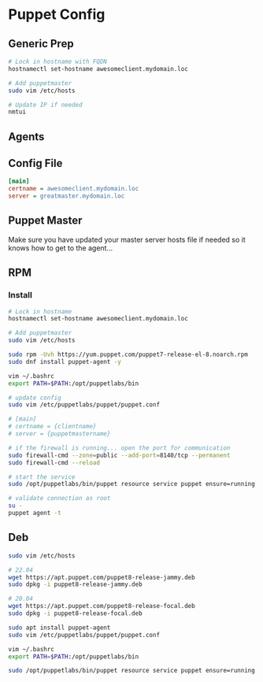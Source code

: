 # Puppet Config
## Generic Prep
```bash
# Lock in hostname with FQDN
hostnamectl set-hostname awesomeclient.mydomain.loc

# Add puppetmaster
sudo vim /etc/hosts

# Update IP if needed
nmtui
```

## Agents
## Config File
```ini
[main]
certname = awesomeclient.mydomain.loc
server = greatmaster.mydomain.loc
```

## Puppet Master
Make sure you have updated your master server hosts file if needed so it knows how to get to the agent...  

## RPM
### Install
```bash
# Lock in hostname
hostnamectl set-hostname awesomeclient.mydomain.loc

# Add puppetmaster
sudo vim /etc/hosts

sudo rpm -Uvh https://yum.puppet.com/puppet7-release-el-8.noarch.rpm
sudo dnf install puppet-agent -y

vim ~/.bashrc
export PATH=$PATH:/opt/puppetlabs/bin

# update config
sudo vim /etc/puppetlabs/puppet/puppet.conf

# [main]
# certname = {clientname}
# server = {puppetmastername}

# if the firewall is running... open the port for communication
sudo firewall-cmd --zone=public --add-port=8140/tcp --permanent
sudo firewall-cmd --reload

# start the service
sudo /opt/puppetlabs/bin/puppet resource service puppet ensure=running enable=true

# validate connection as root
su -
puppet agent -t
```

## Deb
```bash
sudo vim /etc/hosts

# 22.04
wget https://apt.puppet.com/puppet8-release-jammy.deb
sudo dpkg -i puppet8-release-jammy.deb

# 20.04
wget https://apt.puppet.com/puppet8-release-focal.deb
sudo dpkg -i puppet8-release-focal.deb

sudo apt install puppet-agent
sudo vim /etc/puppetlabs/puppet/puppet.conf

vim ~/.bashrc
export PATH=$PATH:/opt/puppetlabs/bin

sudo /opt/puppetlabs/bin/puppet resource service puppet ensure=running enable=true

```
